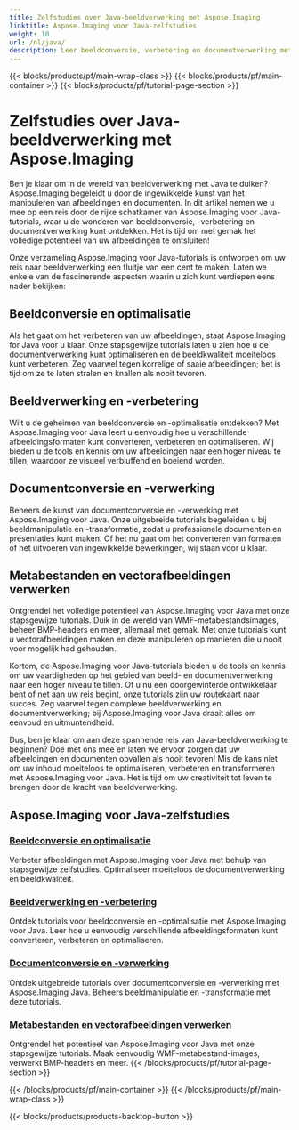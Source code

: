 ```yaml
---
title: Zelfstudies over Java-beeldverwerking met Aspose.Imaging
linktitle: Aspose.Imaging voor Java-zelfstudies
weight: 10
url: /nl/java/
description: Leer beeldconversie, verbetering en documentverwerking met Aspose.Imaging voor Java. Optimaliseer afbeeldingen moeiteloos met onze tutorials.
---
```


{{< blocks/products/pf/main-wrap-class >}}
{{< blocks/products/pf/main-container >}}
{{< blocks/products/pf/tutorial-page-section >}}

# Zelfstudies over Java-beeldverwerking met Aspose.Imaging


Ben je klaar om in de wereld van beeldverwerking met Java te duiken? Aspose.Imaging begeleidt u door de ingewikkelde kunst van het manipuleren van afbeeldingen en documenten. In dit artikel nemen we u mee op een reis door de rijke schatkamer van Aspose.Imaging voor Java-tutorials, waar u de wonderen van beeldconversie, -verbetering en documentverwerking kunt ontdekken. Het is tijd om met gemak het volledige potentieel van uw afbeeldingen te ontsluiten!

Onze verzameling Aspose.Imaging voor Java-tutorials is ontworpen om uw reis naar beeldverwerking een fluitje van een cent te maken. Laten we enkele van de fascinerende aspecten waarin u zich kunt verdiepen eens nader bekijken:

## Beeldconversie en optimalisatie

Als het gaat om het verbeteren van uw afbeeldingen, staat Aspose.Imaging for Java voor u klaar. Onze stapsgewijze tutorials laten u zien hoe u de documentverwerking kunt optimaliseren en de beeldkwaliteit moeiteloos kunt verbeteren. Zeg vaarwel tegen korrelige of saaie afbeeldingen; het is tijd om ze te laten stralen en knallen als nooit tevoren.

## Beeldverwerking en -verbetering

Wilt u de geheimen van beeldconversie en -optimalisatie ontdekken? Met Aspose.Imaging voor Java leert u eenvoudig hoe u verschillende afbeeldingsformaten kunt converteren, verbeteren en optimaliseren. Wij bieden u de tools en kennis om uw afbeeldingen naar een hoger niveau te tillen, waardoor ze visueel verbluffend en boeiend worden.

## Documentconversie en -verwerking

Beheers de kunst van documentconversie en -verwerking met Aspose.Imaging voor Java. Onze uitgebreide tutorials begeleiden u bij beeldmanipulatie en -transformatie, zodat u professionele documenten en presentaties kunt maken. Of het nu gaat om het converteren van formaten of het uitvoeren van ingewikkelde bewerkingen, wij staan voor u klaar.

## Metabestanden en vectorafbeeldingen verwerken

Ontgrendel het volledige potentieel van Aspose.Imaging voor Java met onze stapsgewijze tutorials. Duik in de wereld van WMF-metabestandsimages, beheer BMP-headers en meer, allemaal met gemak. Met onze tutorials kunt u vectorafbeeldingen maken en deze manipuleren op manieren die u nooit voor mogelijk had gehouden.

Kortom, de Aspose.Imaging voor Java-tutorials bieden u de tools en kennis om uw vaardigheden op het gebied van beeld- en documentverwerking naar een hoger niveau te tillen. Of u nu een doorgewinterde ontwikkelaar bent of net aan uw reis begint, onze tutorials zijn uw routekaart naar succes. Zeg vaarwel tegen complexe beeldverwerking en documentverwerking; bij Aspose.Imaging voor Java draait alles om eenvoud en uitmuntendheid.

Dus, ben je klaar om aan deze spannende reis van Java-beeldverwerking te beginnen? Doe met ons mee en laten we ervoor zorgen dat uw afbeeldingen en documenten opvallen als nooit tevoren! Mis de kans niet om uw inhoud moeiteloos te optimaliseren, verbeteren en transformeren met Aspose.Imaging voor Java. Het is tijd om uw creativiteit tot leven te brengen door de kracht van beeldverwerking.

## Aspose.Imaging voor Java-zelfstudies
### [Beeldconversie en optimalisatie](./image-conversion-and-optimization/)
Verbeter afbeeldingen met Aspose.Imaging voor Java met behulp van stapsgewijze zelfstudies. Optimaliseer moeiteloos de documentverwerking en beeldkwaliteit.
### [Beeldverwerking en -verbetering](./image-processing-and-enhancement/)
Ontdek tutorials voor beeldconversie en -optimalisatie met Aspose.Imaging voor Java. Leer hoe u eenvoudig verschillende afbeeldingsformaten kunt converteren, verbeteren en optimaliseren.
### [Documentconversie en -verwerking](./document-conversion-and-processing/)
Ontdek uitgebreide tutorials over documentconversie en -verwerking met Aspose.Imaging Java. Beheers beeldmanipulatie en -transformatie met deze tutorials.
### [Metabestanden en vectorafbeeldingen verwerken](./metafile-and-vector-image-handling/)
Ontgrendel het potentieel van Aspose.Imaging voor Java met onze stapsgewijze tutorials. Maak eenvoudig WMF-metabestand-images, verwerkt BMP-headers en meer.
{{< /blocks/products/pf/tutorial-page-section >}}

{{< /blocks/products/pf/main-container >}}
{{< /blocks/products/pf/main-wrap-class >}}

{{< blocks/products/products-backtop-button >}}
